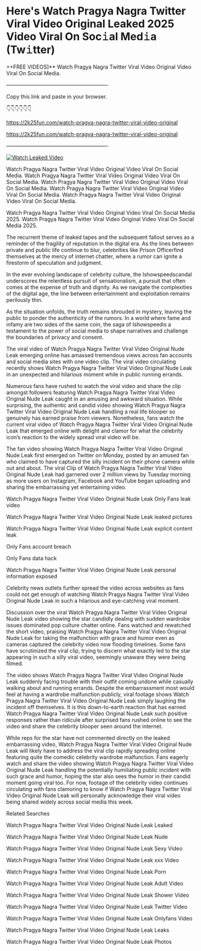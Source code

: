 # Here's Watch Pragya Nagra Twitter Viral Video Original Leaked 2025 Video Viral On Soc𝚒al Med𝚒a (Tw𝚒tter)

++FREE VIDEOS]** Watch Pragya Nagra Twitter Viral Video Original Video Viral On Social Media.

———————————————————-

Copy this link and paste in your browser.

👇👇👇👇👇👇

https://2k25fun.com/watch-pragya-nagra-twitter-viral-video-original

https://2k25fun.com/watch-pragya-nagra-twitter-viral-video-original

———————————————————-

[![Watch Leaked Video](https://miro.medium.com/v2/resize:fit:828/format:webp/1*cilzJN44JGOrTw9NJCrNHA.gif "Watch Leaked Video")](https://2k25fun.com/watch-pragya-nagra-twitter-viral-video-original)

Watch Pragya Nagra Twitter Viral Video Original Video Viral On Social Media. Watch Pragya Nagra Twitter Viral Video Original Video Viral On Social Media. Watch Pragya Nagra Twitter Viral Video Original Video Viral On Social Media. Watch Pragya Nagra Twitter Viral Video Original Video Viral On Social Media. Watch Pragya Nagra Twitter Viral Video Original Video Viral On Social Media.

Watch Pragya Nagra Twitter Viral Video Original Video Viral On Social Media 2025. Watch Pragya Nagra Twitter Viral Video Original Video Viral On Social Media 2025.

The recurrent theme of leaked tapes and the subsequent fallout serves as a reminder of the fragility of reputation in the digital era. As the lines between private and public life continue to blur, celebrities like Prison Officerfind themselves at the mercy of internet chatter, where a rumor can ignite a firestorm of speculation and judgment.

In the ever evolving landscape of celebrity culture, the Ishowspeedscandal underscores the relentless pursuit of sensationalism, a pursuit that often comes at the expense of truth and dignity. As we navigate the complexities of the digital age, the line between entertainment and exploitation remains perilously thin.

As the situation unfolds, the truth remains shrouded in mystery, leaving the public to ponder the authenticity of the rumors. In a world where fame and infamy are two sides of the same coin, the saga of Ishowspeedis a testament to the power of social media to shape narratives and challenge the boundaries of privacy and consent.

The viral video of Watch Pragya Nagra Twitter Viral Video Original Nude Leak emerging online has amassed tremendous views across fan accounts and social media sites with one video clip. The viral video circulating recently shows Watch Pragya Nagra Twitter Viral Video Original Nude Leak in an unexpected and hilarious moment while in public running errands.

Numerous fans have rushed to watch the viral video and share the clip amongst followers featuring Watch Pragya Nagra Twitter Viral Video Original Nude Leak caught in an amusing and awkward situation. While surprising, the authentic and candid video showing Watch Pragya Nagra Twitter Viral Video Original Nude Leak handling a real life blooper so genuinely has earned praise from viewers. Nonetheless, fans watch the current viral video of Watch Pragya Nagra Twitter Viral Video Original Nude Leak that emerged online with delight and clamor for what the celebrity icon’s reaction to the widely spread viral video will be.

The fan video showing Watch Pragya Nagra Twitter Viral Video Original Nude Leak first emerged on Twitter on Monday, posted by an amused fan who claimed to have captured the silly incident on their phone camera while out and about. The viral Clip of Watch Pragya Nagra Twitter Viral Video Original Nude Leak had garnered over 2 million views by Tuesday morning as more users on Instagram, Facebook and YouTube began uploading and sharing the embarrassing yet entertaining video.

Watch Pragya Nagra Twitter Viral Video Original Nude Leak Only Fans leak video

Watch Pragya Nagra Twitter Viral Video Original Nude Leak leaked pictures

Watch Pragya Nagra Twitter Viral Video Original Nude Leak explicit content leak

Only Fans account breach

Only Fans data hack

Watch Pragya Nagra Twitter Viral Video Original Nude Leak personal information exposed

Celebrity news outlets further spread the video across websites as fans could not get enough of watching Watch Pragya Nagra Twitter Viral Video Original Nude Leak in such a hilarious and eye-catching viral moment.

Discussion over the viral Watch Pragya Nagra Twitter Viral Video Original Nude Leak video showing the star candidly dealing with sudden wardrobe issues dominated pop culture chatter online. Fans watched and rewatched the short video, praising Watch Pragya Nagra Twitter Viral Video Original Nude Leak for taking the malfunction with grace and humor even as cameras captured the celebrity video now flooding timelines. Some fans have scrutinized the viral clip, trying to discern what exactly led to the star appearing in such a silly viral video, seemingly unaware they were being filmed.

The video shows Watch Pragya Nagra Twitter Viral Video Original Nude Leak suddenly facing trouble with their outfit coming undone while casually walking about and running errands. Despite the embarrassment most would feel at having a wardrobe malfunction publicly, viral footage shows Watch Pragya Nagra Twitter Viral Video Original Nude Leak simply laughing the incident off themselves. It is this down-to-earth reaction that has earned Watch Pragya Nagra Twitter Viral Video Original Nude Leak such positive responses rather than ridicule after surprised fans rushed online to see the video and share the celebrity blooper seen around the internet.

While reps for the star have not commented directly on the leaked embarrassing video, Watch Pragya Nagra Twitter Viral Video Original Nude Leak will likely have to address the viral clip rapidly spreading online featuring quite the comedic celebrity wardrobe malfunction. Fans eagerly watch and share the video showing Watch Pragya Nagra Twitter Viral Video Original Nude Leak handling the potentially humiliating public incident with such grace and humor, hoping the star also sees the humor in their candid moment going viral too. For now, footage of the celebrity video continues circulating with fans clamoring to know if Watch Pragya Nagra Twitter Viral Video Original Nude Leak will personally acknowledge their viral video being shared widely across social media this week.

Related Searches

Watch Pragya Nagra Twitter Viral Video Original Nude Leak Leaked

Watch Pragya Nagra Twitter Viral Video Original Nude Leak Nude

Watch Pragya Nagra Twitter Viral Video Original Nude Leak Sexy Video

Watch Pragya Nagra Twitter Viral Video Original Nude Leak xxx Video

Watch Pragya Nagra Twitter Viral Video Original Nude Leak Porn

Watch Pragya Nagra Twitter Viral Video Original Nude Leak Adult Video

Watch Pragya Nagra Twitter Viral Video Original Nude Leak Shower Video

Watch Pragya Nagra Twitter Viral Video Original Nude Leak Twitter Video

Watch Pragya Nagra Twitter Viral Video Original Nude Leak Onlyfans Video

Watch Pragya Nagra Twitter Viral Video Original Nude Leak Leaks

Watch Pragya Nagra Twitter Viral Video Original Nude Leak Photos